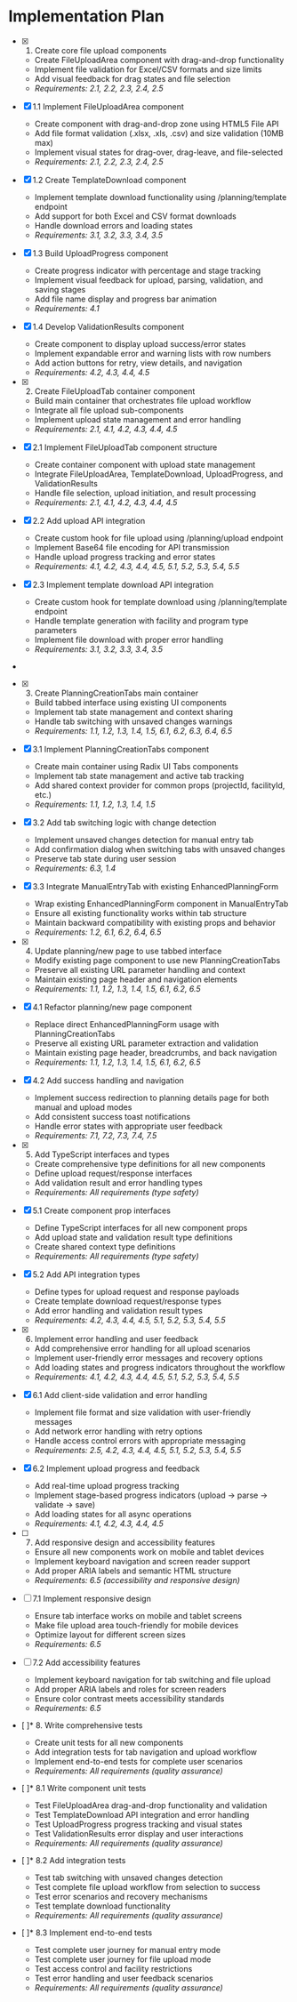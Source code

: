# Implementation Plan

- [x] 1. Create core file upload components





  - Create FileUploadArea component with drag-and-drop functionality
  - Implement file validation for Excel/CSV formats and size limits
  - Add visual feedback for drag states and file selection
  - _Requirements: 2.1, 2.2, 2.3, 2.4, 2.5_

- [x] 1.1 Implement FileUploadArea component


  - Create component with drag-and-drop zone using HTML5 File API
  - Add file format validation (.xlsx, .xls, .csv) and size validation (10MB max)
  - Implement visual states for drag-over, drag-leave, and file-selected
  - _Requirements: 2.1, 2.2, 2.3, 2.4, 2.5_

- [x] 1.2 Create TemplateDownload component


  - Implement template download functionality using /planning/template endpoint
  - Add support for both Excel and CSV format downloads
  - Handle download errors and loading states
  - _Requirements: 3.1, 3.2, 3.3, 3.4, 3.5_

- [x] 1.3 Build UploadProgress component


  - Create progress indicator with percentage and stage tracking
  - Implement visual feedback for upload, parsing, validation, and saving stages
  - Add file name display and progress bar animation
  - _Requirements: 4.1_

- [x] 1.4 Develop ValidationResults component


  - Create component to display upload success/error states
  - Implement expandable error and warning lists with row numbers
  - Add action buttons for retry, view details, and navigation
  - _Requirements: 4.2, 4.3, 4.4, 4.5_

- [x] 2. Create FileUploadTab container component





  - Build main container that orchestrates file upload workflow
  - Integrate all file upload sub-components
  - Implement upload state management and error handling
  - _Requirements: 2.1, 4.1, 4.2, 4.3, 4.4, 4.5_

- [x] 2.1 Implement FileUploadTab component structure


  - Create container component with upload state management
  - Integrate FileUploadArea, TemplateDownload, UploadProgress, and ValidationResults
  - Handle file selection, upload initiation, and result processing
  - _Requirements: 2.1, 4.1, 4.2, 4.3, 4.4, 4.5_

- [x] 2.2 Add upload API integration


  - Create custom hook for file upload using /planning/upload endpoint
  - Implement Base64 file encoding for API transmission
  - Handle upload progress tracking and error states
  - _Requirements: 4.1, 4.2, 4.3, 4.4, 4.5, 5.1, 5.2, 5.3, 5.4, 5.5_

- [x] 2.3 Implement template download API integration


  - Create custom hook for template download using /planning/template endpoint
  - Handle template generation with facility and program type parameters
  - Implement file download with proper error handling
  - _Requirements: 3.1, 3.2, 3.3, 3.4, 3.5_
-

- [x] 3. Create PlanningCreationTabs main container





  - Build tabbed interface using existing UI components
  - Implement tab state management and context sharing
  - Handle tab switching with unsaved changes warnings
  - _Requirements: 1.1, 1.2, 1.3, 1.4, 1.5, 6.1, 6.2, 6.3, 6.4, 6.5_

- [x] 3.1 Implement PlanningCreationTabs component


  - Create main container using Radix UI Tabs components
  - Implement tab state management and active tab tracking
  - Add shared context provider for common props (projectId, facilityId, etc.)
  - _Requirements: 1.1, 1.2, 1.3, 1.4, 1.5_

- [x] 3.2 Add tab switching logic with change detection


  - Implement unsaved changes detection for manual entry tab
  - Add confirmation dialog when switching tabs with unsaved changes
  - Preserve tab state during user session
  - _Requirements: 6.3, 1.4_

- [x] 3.3 Integrate ManualEntryTab with existing EnhancedPlanningForm


  - Wrap existing EnhancedPlanningForm component in ManualEntryTab
  - Ensure all existing functionality works within tab structure
  - Maintain backward compatibility with existing props and behavior
  - _Requirements: 1.2, 6.1, 6.2, 6.4, 6.5_

- [x] 4. Update planning/new page to use tabbed interface





  - Modify existing page component to use new PlanningCreationTabs
  - Preserve all existing URL parameter handling and context
  - Maintain existing page header and navigation elements
  - _Requirements: 1.1, 1.2, 1.3, 1.4, 1.5, 6.1, 6.2, 6.5_


- [x] 4.1 Refactor planning/new page component

  - Replace direct EnhancedPlanningForm usage with PlanningCreationTabs
  - Preserve all existing URL parameter extraction and validation
  - Maintain existing page header, breadcrumbs, and back navigation
  - _Requirements: 1.1, 1.2, 1.3, 1.4, 1.5, 6.1, 6.2, 6.5_

- [x] 4.2 Add success handling and navigation


  - Implement success redirection to planning details page for both manual and upload modes
  - Add consistent success toast notifications
  - Handle error states with appropriate user feedback
  - _Requirements: 7.1, 7.2, 7.3, 7.4, 7.5_

- [x] 5. Add TypeScript interfaces and types





  - Create comprehensive type definitions for all new components
  - Define upload request/response interfaces
  - Add validation result and error handling types
  - _Requirements: All requirements (type safety)_

- [x] 5.1 Create component prop interfaces


  - Define TypeScript interfaces for all new component props
  - Add upload state and validation result type definitions
  - Create shared context type definitions
  - _Requirements: All requirements (type safety)_

- [x] 5.2 Add API integration types


  - Define types for upload request and response payloads
  - Create template download request/response types
  - Add error handling and validation result types
  - _Requirements: 4.2, 4.3, 4.4, 4.5, 5.1, 5.2, 5.3, 5.4, 5.5_

- [x] 6. Implement error handling and user feedback

  - Add comprehensive error handling for all upload scenarios
  - Implement user-friendly error messages and recovery options
  - Add loading states and progress indicators throughout the workflow
  - _Requirements: 4.1, 4.2, 4.3, 4.4, 4.5, 5.1, 5.2, 5.3, 5.4, 5.5_

- [x] 6.1 Add client-side validation and error handling



  - Implement file format and size validation with user-friendly messages
  - Add network error handling with retry options
  - Handle access control errors with appropriate messaging
  - _Requirements: 2.5, 4.2, 4.3, 4.4, 4.5, 5.1, 5.2, 5.3, 5.4, 5.5_

- [x] 6.2 Implement upload progress and feedback

  - Add real-time upload progress tracking
  - Implement stage-based progress indicators (upload → parse → validate → save)
  - Add loading states for all async operations
  - _Requirements: 4.1, 4.2, 4.3, 4.4, 4.5_

- [ ] 7. Add responsive design and accessibility features
  - Ensure all new components work on mobile and tablet devices
  - Implement keyboard navigation and screen reader support
  - Add proper ARIA labels and semantic HTML structure
  - _Requirements: 6.5 (accessibility and responsive design)_

- [ ] 7.1 Implement responsive design
  - Ensure tab interface works on mobile and tablet screens
  - Make file upload area touch-friendly for mobile devices
  - Optimize layout for different screen sizes
  - _Requirements: 6.5_

- [ ] 7.2 Add accessibility features
  - Implement keyboard navigation for tab switching and file upload
  - Add proper ARIA labels and roles for screen readers
  - Ensure color contrast meets accessibility standards
  - _Requirements: 6.5_

- [ ]* 8. Write comprehensive tests
  - Create unit tests for all new components
  - Add integration tests for tab navigation and upload workflow
  - Implement end-to-end tests for complete user scenarios
  - _Requirements: All requirements (quality assurance)_

- [ ]* 8.1 Write component unit tests
  - Test FileUploadArea drag-and-drop functionality and validation
  - Test TemplateDownload API integration and error handling
  - Test UploadProgress progress tracking and visual states
  - Test ValidationResults error display and user interactions
  - _Requirements: All requirements (quality assurance)_

- [ ]* 8.2 Add integration tests
  - Test tab switching with unsaved changes detection
  - Test complete file upload workflow from selection to success
  - Test error scenarios and recovery mechanisms
  - Test template download functionality
  - _Requirements: All requirements (quality assurance)_

- [ ]* 8.3 Implement end-to-end tests
  - Test complete user journey for manual entry mode
  - Test complete user journey for file upload mode
  - Test access control and facility restrictions
  - Test error handling and user feedback scenarios
  - _Requirements: All requirements (quality assurance)_